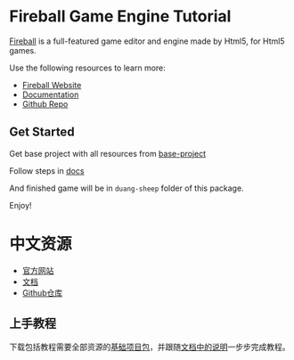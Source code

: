 # Fireball Game Engine Tutorial

[Fireball](http://fireball-x.com/en) is a full-featured game editor and engine made by Html5, for Html5 games.

Use the following resources to learn more:

- [Fireball Website](http://fireball-x.com/en)
- [Documentation](http://docs.fireball-x.com)
- [Github Repo](https://github.com/fireball-x/fireball)

## Get Started

Get base project with all resources from  [base-project](https://github.com/fireball-x/tutorial/archive/base-project.zip)

Follow steps in [docs](https://github.com/fireball-x/tutorial/tree/master/docs/en)

And finished game will be in `duang-sheep` folder of this package.

Enjoy!


# 中文资源

- [官方网站](http://fireball-x.com)
- [文档](http://docs-zh.fireball-x.com)
- [Github仓库](https://github.com/fireball-x/fireball)

## 上手教程

下载包括教程需要全部资源的[基础项目包](https://github.com/fireball-x/tutorial/archive/base-project.zip)，并跟随[文档中的说明](https://github.com/fireball-x/tutorial/tree/master/docs/en)一步步完成教程。
